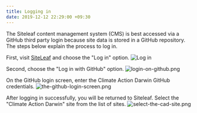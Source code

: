 ```yaml
---
title: Logging in
date: 2019-12-12 22:29:00 +09:30
---
```


The Siteleaf content management system (CMS) is best accessed via a GitHub third party login because site data is stored in a GitHub repository. The steps below explain the process to log in.

First, visit [SiteLeaf](https://manage.siteleaf.com) and choose the "Log in" option. 
![Log in](/uploads/siteleaf-login.png)

Second, choose the "Log in with GitHub" option.
![login-on-github.png](/uploads/login-on-github.png)

On the GitHub login screen, enter the Climate Action Darwin GitHub credentials.
![the-github-login-screen.png](/uploads/the-github-login-screen.png)

After logging in successfully, you will be returned to Siteleaf. Select the "Climate Action Darwin" site from the list of sites.
![select-the-cad-site.png](/uploads/select-the-cad-site.png)
